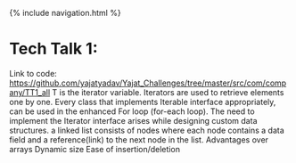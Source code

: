 {% include navigation.html %}

# Tech Talk 1:

Link to code: https://github.com/yajatyadav/Yajat_Challenges/tree/master/src/com/company/TT1_all
T is the iterator variable. Iterators are used to retrieve elements one by one. Every class that implements Iterable interface appropriately, can be used in the enhanced For loop (for-each loop). The need to implement the Iterator interface arises while designing custom data structures.
a linked list consists of nodes where each node contains a data field and a reference(link) to the next node in the list.
Advantages over arrays
Dynamic size
Ease of insertion/deletion
